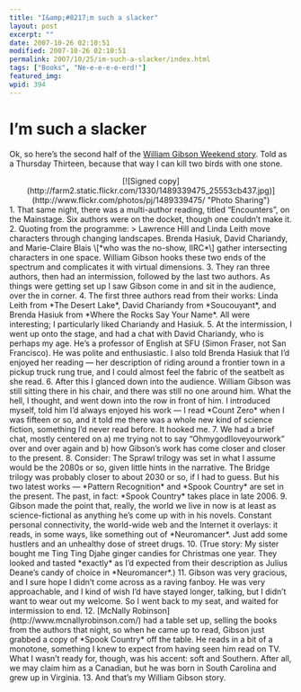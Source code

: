 ```yaml
---
title: "I&amp;#8217;m such a slacker"
layout: post
excerpt: ""
date: 2007-10-26 02:10:51
modified: 2007-10-26 02:10:51
permalink: 2007/10/25/im-such-a-slacker/index.html
tags: ["Books", "Ne-e-e-e-e-erd!"]
featured_img: 
wpid: 394
---
```


# I&#8217;m such a slacker

Ok, so here’s the second half of the [William Gibson Weekend story](http://www.patrickjohanneson.com/deardiary/2007/10/01/whirlwind-weekend/). Told as a Thursday Thirteen, because that way I can kill two birds with one stone.

<div align="center">[![Signed copy](http://farm2.static.flickr.com/1330/1489339475_25553cb437.jpg)](http://www.flickr.com/photos/pj/1489339475/ "Photo Sharing")</div>1. That same night, there was a multi-author reading, titled “Encounters”, on the Mainstage. Six authors were on the docket, though one couldn’t make it.
2. Quoting from the programme:  
  > Lawrence Hill and Linda Leith move characters through changing landscapes. Brenda Hasiuk, David Chariandy, and Marie-Claire Blais \[*who was the no-show, IIRC*\] gather intersecting characters in one space. William Gibson hooks these two ends of the spectrum and complicates it with virtual dimensions.
3. They ran three authors, then had an intermission, followed by the last two authors. As things were getting set up I saw Gibson come in and sit in the audience, over the in corner.
4. The first three authors read from their works: Linda Leith from *The Desert Lake*, David Chariandy from *Soucouyant*, and Brenda Hasiuk from *Where the Rocks Say Your Name*. All were interesting; I particularly liked Chariandy and Hasiuk.
5. At the intermission, I went up onto the stage, and had a chat with David Chariandy, who is perhaps my age. He’s a professor of English at SFU (Simon Fraser, not San Francisco). He was polite and enthusiastic. I also told Brenda Hasiuk that I’d enjoyed her reading — her description of riding around a frontier town in a pickup truck rung true, and I could almost feel the fabric of the seatbelt as she read.
6. After this I glanced down into the audience. William Gibson was still sitting there in his chair, and there was still no one around him. What the hell, I thought, and went down into the row in front of him. I introduced myself, told him I’d always enjoyed his work — I read *Count Zero* when I was fifteen or so, and it told me there was a whole new kind of science fiction, something I’d never read before. It hooked me.
7. We had a brief chat, mostly centered on a) me trying not to say “OhmygodIloveyourwork” over and over again and b) how Gibson’s work has come closer and closer to the present.
8. Consider: The Sprawl trilogy was set in what I assume would be the 2080s or so, given little hints in the narrative. The Bridge trilogy was probably closer to about 2030 or so, if I had to guess. But his two latest works — *Pattern Recognition* and *Spook Country* are set in the present. The past, in fact: *Spook Country* takes place in late 2006.
9. Gibson made the point that, really, the world we live in now is at least as science-fictional as anything he’s come up with in his novels. Constant personal connectivity, the world-wide web and the Internet it overlays: it reads, in some ways, like something out of *Neuromancer*. Just add some hustlers and an unhealthy dose of street drugs.
10. (True story: My sister bought me Ting Ting Djahe ginger candies for Christmas one year. They looked and tasted *exactly* as I’d expected from their description as Julius Deane’s candy of choice in *Neuromancer*.)
11. Gibson was very gracious, and I sure hope I didn’t come across as a raving fanboy. He was very approachable, and I kind of wish I’d have stayed longer, talking, but I didn’t want to wear out my welcome. So I went back to my seat, and waited for intermission to end.
12. [McNally Robinson](http://www.mcnallyrobinson.com/) had a table set up, selling the books from the authors that night, so when he came up to read, Gibson just grabbed a copy of *Spook Country* off the table. He reads in a bit of a monotone, something I knew to expect from having seen him read on TV. What I wasn’t ready for, though, was his accent: soft and Southern. After all, we may claim him as a Canadian, but he was born in South Carolina and grew up in Virginia.
13. And that’s my William Gibson story.